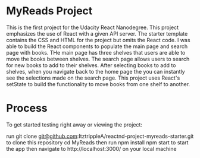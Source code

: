 # MyReads Project

This is the first project for the Udacity React Nanodegree. This project emphasizes the use of React with a given API server. The starter template contains the CSS and HTML for the project but omits the React code. I was able to build the React components to populate the main page and search page with books. THe main page has three shelves that users are able to move the books between shelves. The search page allows users to search for new books to add to their shelves. After selecting books to add to shelves, when you navigate back to the home page the you can instantly see the selections made on the search page. This project uses React's setState to build the functionality to move books from one shelf to another.

# Process

To get started testing right away or viewing the project:

run git clone git@github.com:ItztrippleA/reactnd-project-myreads-starter.git to clone this repository
cd MyReads then run npm install
npm start to start the app then navigate to http://localhost:3000/ on your local machine
